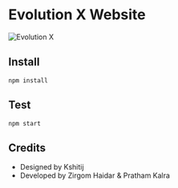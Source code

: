 # Evolution X Website

![Evolution X](https://github.com/Evolution-X/manifest/raw/udc/Banner.png)

## Install

```
npm install
```

## Test

```
npm start
```

## Credits
- Designed by Kshitij
- Developed by Zirgom Haidar & Pratham Kalra

